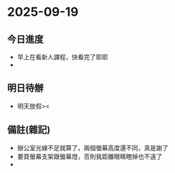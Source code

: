# 2025-09-19

## 今日進度 
- 早上在看新人課程，快看完了耶耶
- 

## 明日待辦
- 明天放假><

## 備註(雜記)
- 辦公室光線不足就算了，兩個螢幕高度還不同，真是謝了
- 要買螢幕支架跟螢幕燈，否則我距離眼睛瞎掉也不遠了
- 

